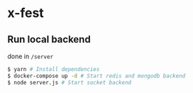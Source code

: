 # x-fest

## Run local backend

done in `/server`

```bash
$ yarn # Install dependencies
$ docker-compose up -d # Start redis and mongodb backend
$ node server.js # Start socket backend
```
